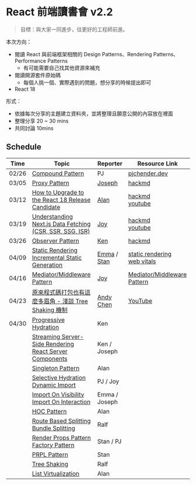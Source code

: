 # React 前端讀書會 v2.2

> 目標：與大家一同進步，往更好的工程師前進。

本次方向：

- 閱讀 React 與前端框架相關的 Design Patterns、Rendering Patterns、Performance Patterns
  - 有可能需要自己找其他資源來補充
- 閱讀開源套件原始碼
  - 每個人挑一個、實際遇到的問題，想分享的時候提出即可
- React 18

形式：

- 依據每次分享的主題建立資料夾，並將整理且願意公開的內容放在裡面
- 整理分享 20 ~ 30 mins
- 共同討論 10mins

## Schedule

| Time  | Topic                                                        | Reporter                                                     | Resource Link                                                |
| ----- | ------------------------------------------------------------ | ------------------------------------------------------------ | ------------------------------------------------------------ |
| 02/26 | [Compound Pattern](https://www.patterns.dev/posts/compound-pattern/) | PJ                                                           | [pjchender.dev](https://pjchender.dev/react/react-compound-component-pattern) |
| 03/05 | [Proxy Pattern](https://www.patterns.dev/posts/proxy-pattern/) | [Joseph](https://github.com/joseph2068)                      | [hackmd](https://hackmd.io/bZaCFJKTRMqR_rBqEkBFvg?view)      |
| 03/12 | [How to Upgrade to the React 18 Release Candidate](https://reactjs.org/blog/2022/03/08/react-18-upgrade-guide.html) | [Alan](https://github.com/ChaoTzuJung)                       | [hackmd](https://hackmd.io/mzTXi3yqQLqpy-qgV9GO5A?view)<br />[youtube](https://www.youtube.com/watch?v=RfHb6_dvhgY&list=PLIoQk0yF-htGsRxlqILXLhXWXIY9iIKsl&index=28) |
| 03/19 | [Understanding Next.js Data Fetching (CSR, SSR, SSG, ISR)](https://theodorusclarence.com/blog/nextjs-fetch-method) | [Joy](https://github.com/CodewJoy)                           | [hackmd](https://hackmd.io/aCjbg0QtQrqCYoe_wugfBw)<br />[youtube](https://www.youtube.com/watch?v=vcIEuwM4VW4&list=PLIoQk0yF-htGsRxlqILXLhXWXIY9iIKsl&index=29) |
| 03/26 | [Observer Pattern](https://www.patterns.dev/posts/observer-pattern/) | [Ken](https://github.com/YouMinTW)                           | [hackmd](https://hackmd.io/@SyqQnpPDTG-JiscjHKTJKA/r1OQyDnMc) |
| 04/09 | [Static Rendering](https://www.patterns.dev/posts/static-rendering/)<br />[Incremental Static Generation](https://www.patterns.dev/posts/incremental-static-rendering/) | [Emma](https://github.com/ecolip) / [Stan](https://github.com/tonytonitone6) | [static rendering](https://hackmd.io/XSZKpM2-SwO-jwFhcVXmsw?view)<br />[web vitals](https://hackmd.io/@uPufHjxhQAmlTe97F-tNXQ/SyV9VEjMc) |
| 04/16 | [Mediator/Middleware Pattern](https://www.patterns.dev/posts/mediator-pattern/) | [Joy](https://github.com/CodewJoy)                           | [Mediator/Middleware Pattern](https://hackmd.io/Qbt8cV2VTH6drNNCmUpunQ?view) |
| 04/23 | [原來程式碼打包也有這麼多眉角 - 淺談 Tree Shaking 機制](https://medium.com/starbugs/%E5%8E%9F%E4%BE%86%E7%A8%8B%E5%BC%8F%E7%A2%BC%E6%89%93%E5%8C%85%E4%B9%9F%E6%9C%89%E9%80%99%E9%BA%BC%E5%A4%9A%E7%9C%89%E8%A7%92-%E6%B7%BA%E8%AB%87-tree-shaking-%E6%A9%9F%E5%88%B6-8375d35d87b2) | [Andy Chen](https://medium.com/@w5151381guy)                 | [YouTube](https://youtu.be/n1LVRdKVfB8)                      |
| 04/30 | [Progressive Hydration](https://www.patterns.dev/posts/progressive-hydration/) | Ken                                                          |                                                              |
|       | [Streaming Server-Side Rendering](https://www.patterns.dev/posts/ssr/) <br />[React Server Components](https://www.patterns.dev/posts/react-server-components/) | Ken / Joseph                                                 |                                                              |
|       | [Singleton Pattern](https://www.patterns.dev/posts/singleton-pattern/) | Alan                                                         |                                                              |
|       | [Selective Hydration](https://www.patterns.dev/posts/react-selective-hydration/)<br />[Dynamic Import](https://www.patterns.dev/posts/dynamic-import/) | PJ / Joy                                                     |                                                              |
|       | [Import On Visibility](https://www.patterns.dev/posts/import-on-visibility/)<br />[Import On Interaction](https://www.patterns.dev/posts/import-on-interaction/) | Emma / Joseph                                                |                                                              |
|       | [HOC Pattern](https://www.patterns.dev/posts/hoc-pattern/)   | Alan                                                         |                                                              |
|       | [Route Based Splitting](https://www.patterns.dev/posts/route-based/)<br />[Bundle Splitting](https://www.patterns.dev/posts/bundle-splitting/) | Ralf                                                         |                                                              |
|       | [Render Props Pattern](https://www.patterns.dev/posts/render-props-pattern/)<br />[Factory Pattern](https://www.patterns.dev/posts/factory-pattern/) | Stan / PJ                                                    |                                                              |
|       | [PRPL Pattern](https://www.patterns.dev/posts/prpl/)         | Stan                                                         |                                                              |
|       | [Tree Shaking](https://www.patterns.dev/posts/tree-shaking/) | Ralf                                                         |                                                              |
|       | [List Virtualization](https://www.patterns.dev/posts/virtual-lists/) | Alan                                                         |                                                              |
